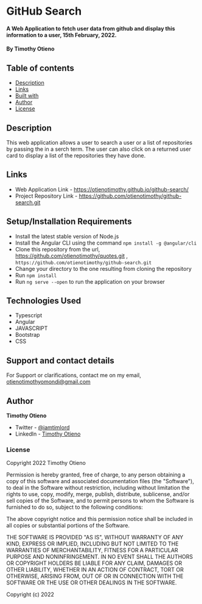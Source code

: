 # GitHub Search

#### A Web Application to fetch user data from github and display this information to a user, 15th February, 2022.

#### By **Timothy Otieno**

## Table of contents

- [Description](#description)
- [Links](#links)
- [Built with](#technologies-used)
- [Author](#author)
- [License](#license)

## Description

This web application allows a user to search a user or a list of repositories by passing the in a serch term. The user can also click on a returned user card to display a list of the repositories they have done.

## Links

- Web Application Link - <https://otienotimothy.github.io/github-search/>
- Project Repository Link - <https://github.com/otienotimothy/github-search.git>

## Setup/Installation Requirements

- Install the latest stable version of Node.js
- Install the Angular CLI using the command `npm install -g @angular/cli`
- Clone this repository from the url, <https://github.com/otienotimothy/quotes.git> , `https://github.com/otienotimothy/github-search.git`
- Change your directory to the one resulting from cloning the repository
- Run `npm install`
- Run `ng serve --open` to run the application on your browser


## Technologies Used

- Typescript
- Angular
- JAVASCRIPT
- Bootstrap
- CSS

## Support and contact details

For Support or clarifications, contact me on my email, <otienotimothyomondi@gmail.com>

## Author

**Timothy Otieno**

- Twitter - [@iamtimlord](https://twitter.com/iamtimlord)
- LinkedIn - [Timothy Otieno](https://www.linkedin.com/in/otieno-timothy/)

### License

Copyright 2022 Timothy Otieno

Permission is hereby granted, free of charge, to any person obtaining a copy of this software and associated documentation files (the "Software"), to deal in the Software without restriction, including without limitation the rights to use, copy, modify, merge, publish, distribute, sublicense, and/or sell copies of the Software, and to permit persons to whom the Software is furnished to do so, subject to the following conditions:

The above copyright notice and this permission notice shall be included in all copies or substantial portions of the Software.

THE SOFTWARE IS PROVIDED "AS IS", WITHOUT WARRANTY OF ANY KIND, EXPRESS OR IMPLIED, INCLUDING BUT NOT LIMITED TO THE WARRANTIES OF MERCHANTABILITY, FITNESS FOR A PARTICULAR PURPOSE AND NONINFRINGEMENT. IN NO EVENT SHALL THE AUTHORS OR COPYRIGHT HOLDERS BE LIABLE FOR ANY CLAIM, DAMAGES OR OTHER LIABILITY, WHETHER IN AN ACTION OF CONTRACT, TORT OR OTHERWISE, ARISING FROM, OUT OF OR IN CONNECTION WITH THE SOFTWARE OR THE USE OR OTHER DEALINGS IN THE SOFTWARE.

Copyright (c) 2022
